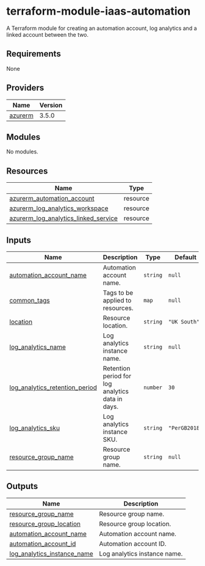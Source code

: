 # terraform-module-iaas-automation

A Terraform module for creating an automation account, log analytics and a linked account between the two.

## Requirements

None

## Providers

| Name | Version |
|------|---------|
| <a name="provider_azurerm"></a> [azurerm](#provider\_azurerm) | 3.5.0 |

## Modules

No modules.

## Resources

| Name | Type |
|------|------|
| [azurerm_automation_account](https://registry.terraform.io/providers/hashicorp/azurerm/latest/docs/resources/automation_account) | resource |
| [azurerm_log_analytics_workspace](https://registry.terraform.io/providers/hashicorp/azurerm/latest/docs/resources/log_analytics_workspace) | resource |
| [azurerm_log_analytics_linked_service](https://registry.terraform.io/providers/hashicorp/azurerm/latest/docs/resources/log_analytics_linked_service) | resource |

## Inputs

| Name | Description | Type | Default | Required |
|------|-------------|------|---------|:--------:|
| <a name="input_automation_account_name"></a> [automation\_account\_name](#input\_automation\_account\_name) | Automation account name. | `string` | `null` | yes |
| <a name="input_common_tags"></a> [common\_tags](#input\_common\_tags) | Tags to be applied to resources. | `map` | `null` | no |
| <a name="input_location"></a> [location](#input\location) | Resource location. | `string` | `"UK South"` | no |
| <a name="input_log_analytics_name"></a> [log\_analytics\_name](#input\_log\_analytics\_name) | Log analytics instance name. | `string` | `null` | yes |
| <a name="input_log_analytics_retention_period"></a> [log\_analytics\_retention\_period](#input\_log\_analytics\_retention\_period) | Retention period for log analytics data in days. | `number` | `30` | no |
| <a name="input_log_analytics_sku"></a> [log\_analytics\_sku](#input\_log\_analytics\_sku) | Log analytics instance SKU. | `string` | `"PerGB2018"` | no |
| <a name="input_resource_group_name"></a> [resource\_group\_name](#input\_resource\_group\_name) | Resource group name. | `string` | `null` | yes |

## Outputs

| Name | Description |
|------|-------------|
| <a name="output_resource_group_name"></a> [resource\_group\_name](#output\_additional\_script\_path) | Resource group name.
| <a name="output_resource_group_location"></a> [resource\_group\_location](#output\_resource\_group\_location) | Resource group location.
| <a name="output_automation_account_name"></a> [automation\_account\_name](#output\_automation\_account\_name) | Automation account name.
| <a name="output_automation_account_id"></a> [automation\_account\_id](#output\_automation\_account\_id) | Automation account ID.
| <a name="output_log_analytics_instance_name"></a> [log\_analytics\_instance\_name](#output\_log\_analytics\_instance\_name) | Log analytics instance name.